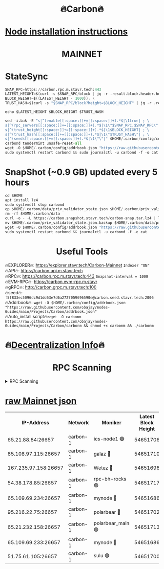 <h1 align="center"> 🔥Carbon🔥</h1>

[Node installation instructions](https://github.com/obajay/nodes-Guides/tree/main/Projects/Carbon)
=
<h1 align="center"> MAINNET</h1>

# StateSync
```python
SNAP_RPC=https://carbon.rpc.m.stavr.tech:443
LATEST_HEIGHT=$(curl -s $SNAP_RPC/block | jq -r .result.block.header.height); \
BLOCK_HEIGHT=$((LATEST_HEIGHT - 1000)); \
TRUST_HASH=$(curl -s "$SNAP_RPC/block?height=$BLOCK_HEIGHT" | jq -r .result.block_id.hash)

echo $LATEST_HEIGHT $BLOCK_HEIGHT $TRUST_HASH

sed -i.bak -E "s|^(enable[[:space:]]+=[[:space:]]+).*$|\1true| ; \
s|^(rpc_servers[[:space:]]+=[[:space:]]+).*$|\1\"$SNAP_RPC,$SNAP_RPC\"| ; \
s|^(trust_height[[:space:]]+=[[:space:]]+).*$|\1$BLOCK_HEIGHT| ; \
s|^(trust_hash[[:space:]]+=[[:space:]]+).*$|\1\"$TRUST_HASH\"| ; \
s|^(seeds[[:space:]]+=[[:space:]]+).*$|\1\"\"|" $HOME/.carbon/config/config.toml
carbond tendermint unsafe-reset-all
wget -O $HOME/.carbon/config/addrbook.json "https://raw.githubusercontent.com/obajay/nodes-Guides/main/Projects/Carbon/addrbook.json"
sudo systemctl restart carbond && sudo journalctl -u carbond -f -o cat
```
# SnapShot (~0.9 GB) updated every 5 hours
```python
cd $HOME
apt install lz4
sudo systemctl stop carbond
cp $HOME/.carbon/data/priv_validator_state.json $HOME/.carbon/priv_validator_state.json.backup
rm -rf $HOME/.carbon/data
curl -o - -L https://carbon.snapshot.stavr.tech/carbon-snap.tar.lz4 | lz4 -c -d - | tar -x -C $HOME/.carbon --strip-components 2
mv $HOME/.carbon/priv_validator_state.json.backup $HOME/.carbon/data/priv_validator_state.json
wget -O $HOME/.carbon/config/addrbook.json "https://raw.githubusercontent.com/obajay/nodes-Guides/main/Projects/Carbon/addrbook.json"
sudo systemctl restart carbond && journalctl -u carbond -f -o cat
```

 <h1 align="center"> Useful Tools</h1>

🔥EXPLORER🔥:     https://explorer.stavr.tech/Carbon-Mainnet        `Indexer "ON"` \
🔥API🔥:          https://carbon.api.m.stavr.tech \
🔥RPC🔥:          https://carbon.rpc.m.stavr.tech:443              `Snapshot-interval = 1000` \
🔥EVM-RPC🔥:      https://carbon.evm-rpc.m.stavr \
🔥gRPC🔥:         http://carbon.grpc.m.stavr.tech:100 \
🔥seed🔥:      `f5f833ec5096dc9d1dd63e7d6a2727059696590e@carbon.seed.stavr.tech:2006` \
🔥Addrbook🔥:  `wget -O $HOME/.carbon/config/addrbook.json "https://raw.githubusercontent.com/obajay/nodes-Guides/main/Projects/Carbon/addrbook.json"` \
🔥Auto_install script🔥:`wget -O carbonm https://raw.githubusercontent.com/obajay/nodes-Guides/main/Projects/Carbon/carbonm && chmod +x carbonm && ./carbonm`

🔥[Decentralization Info](https://github.com/obajay/StateSync-snapshots/tree/main/Projects/Carbon/Decentralization)🔥
=
<h1 align="center"> RPC Scanning</h1>

<details>
<summary>RPC Scanning</summary>

<h2 align="center"> We scan nodes in real time every 4 hours. And we provide the final result of RPC endpoints.
We cannot influence the operation of these nodes in any way. </h2>


```python
If Voting Power is higher than 0 --> then the Node is a validator of the network and may be subject to attack and be a potential threat to the chain.
```
```python
We marked such validators with a red symbol
```

</details>

[raw Mainnet json](https://rpc-check.carbonm.stavr.tech/carbonm/rpc-carbonm-result.json)
=


<table><tr><th>IP-Address</th><th>Network</th><th>Moniker</th><th>Latest Block Height</th><th>Earliest Block Height</th><th>Catching Up</th><th>Tx Index</th><th>Voting Power</th><th>Scan Time</th></tr><tr><td>65.21.88.84:26657</td><td>carbon-1</td><td>ics-node1 🟢</td><td>54651706</td><td>21164241</td><td>False</td><td>off</td><td>0</td><td>2024-03-09T06:18:51.715131790UTC</td></tr><tr><td>65.108.97.115:26657</td><td>carbon-1</td><td>galaz 🔴</td><td>54651710</td><td>47374001</td><td>False</td><td>on</td><td>10574301405</td><td>2024-03-09T06:19:02.224804496UTC</td></tr><tr><td>167.235.97.158:26657</td><td>carbon-1</td><td>Wetez 🔴</td><td>54651696</td><td>48067570</td><td>False</td><td>on</td><td>1366153256</td><td>2024-03-09T06:18:29.678622700UTC</td></tr><tr><td>54.38.178.85:26657</td><td>carbon-1</td><td>rpc-bh-rocks 🟢</td><td>54651717</td><td>53130001</td><td>False</td><td>on</td><td>0</td><td>2024-03-09T06:19:17.058445617UTC</td></tr><tr><td>65.109.69.234:26657</td><td>carbon-1</td><td>mynode 🔴</td><td>54651686</td><td>53160001</td><td>False</td><td>off</td><td>13000055167</td><td>2024-03-09T06:18:12.112060880UTC</td></tr><tr><td>95.216.22.75:26657</td><td>carbon-1</td><td>polarbear 🔴</td><td>54651702</td><td>54283001</td><td>False</td><td>on</td><td>10438968219</td><td>2024-03-09T06:18:45.307141145UTC</td></tr><tr><td>65.21.232.158:26657</td><td>carbon-1</td><td>polarbear_main 🟢</td><td>54651713</td><td>54286001</td><td>False</td><td>off</td><td>0</td><td>2024-03-09T06:19:10.690083963UTC</td></tr><tr><td>65.109.69.233:26657</td><td>carbon-1</td><td>mynode 🔴</td><td>54651686</td><td>54380001</td><td>False</td><td>off</td><td>8104606526</td><td>2024-03-09T06:18:11.783795549UTC</td></tr><tr><td>51.75.61.105:26657</td><td>carbon-1</td><td>sulu 🟢</td><td>54651700</td><td>54542001</td><td>False</td><td>off</td><td>0</td><td>2024-03-09T06:18:40.907972327UTC</td></tr></table>
